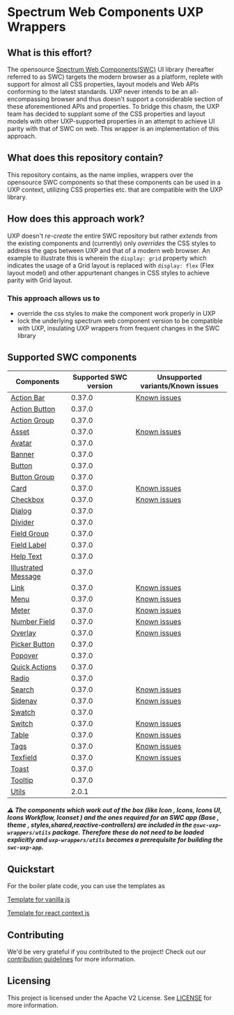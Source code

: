 # Spectrum Web Components UXP Wrappers

## What is this effort?

The opensource [Spectrum Web Components(SWC)](https://github.com/adobe/spectrum-web-components) UI library (hereafter referred to as SWC) targets the modern browser as a platform, replete with support for almost all CSS properties, layout models and Web APIs conforming to the latest standards. UXP never intends to be an all-encompassing browser and thus doesn't support a considerable section of these aforementioned APIs and properties. To bridge this chasm, the UXP team has decided to supplant some of the CSS properties and layout models with other UXP-supported properties in an attempt to achieve UI parity with that of SWC on web. This wrapper is an implementation of this approach.

## What does this repository contain?

This repository contains, as the name implies, wrappers over the opensource SWC components so that these components can be used in a UXP context, utilizing CSS properties etc. that are compatible with the UXP library.

## How does this approach work?

UXP doesn't _re-create_ the entire SWC repository but rather _extends_ from the existing components and (currently) only _overrides_ the CSS styles to address the gaps between UXP and that of a modern web browser. An example to illustrate this is wherein the `display: grid` property which indicates the usage of a Grid layout is replaced with `display: flex` (Flex layout model) and other appurtenant changes in CSS styles to achieve parity with Grid layout.

### This approach allows us to

-   override the css styles to make the component work properly in UXP
-   lock the underlying spectrum web component version to be compatible with UXP, insulating UXP wrappers from frequent changes in the SWC library

## Supported SWC components

| Components                                                                                                  | Supported SWC version | Unsupported variants/Known issues                                                         |
| ----------------------------------------------------------------------------------------------------------- | --------------------- | ----------------------------------------------------------------------------------------- |
| [Action Bar](https://opensource.adobe.com/spectrum-web-components/components/action-bar/)                   | 0.37.0                | [Known issues](https://www.npmjs.com/package/@swc-uxp-wrappers/action-bar#known-issues)   |
| [Action Button](https://opensource.adobe.com/spectrum-web-components/components/action-button/)             | 0.37.0                |                                                                                           |
| [Action Group](https://opensource.adobe.com/spectrum-web-components/components/action-group/)               | 0.37.0                |                                                                                           |
| [Asset](https://opensource.adobe.com/spectrum-web-components/components/asset/)                             | 0.37.0                | [Known issues](https://www.npmjs.com/package/@swc-uxp-wrappers/asset#known-issues)        |
| [Avatar](https://opensource.adobe.com/spectrum-web-components/components/avatar/)                           | 0.37.0                |                                                                                           |
| [Banner](https://opensource.adobe.com/spectrum-web-components/components/banner/)                           | 0.37.0                |                                                                                           |
| [Button](https://opensource.adobe.com/spectrum-web-components/components/button/)                           | 0.37.0                |                                                                                           |
| [Button Group](https://opensource.adobe.com/spectrum-web-components/components/button-group/)               | 0.37.0                |                                                                                           |
| [Card](https://opensource.adobe.com/spectrum-web-components/components/card/)                               | 0.37.0                | [Known issues](https://www.npmjs.com/package/@swc-uxp-wrappers/card#known-issues)         |
| [Checkbox](https://opensource.adobe.com/spectrum-web-components/components/checkbox/)                       | 0.37.0                | [Known issues](https://www.npmjs.com/package/@swc-uxp-wrappers/checkbox#known-issues)     |
| [Dialog](https://opensource.adobe.com/spectrum-web-components/components/dialog/)                           | 0.37.0                |                                                                                           |
| [Divider](https://opensource.adobe.com/spectrum-web-components/components/divider/)                         | 0.37.0                |                                                                                           |
| [Field Group](https://opensource.adobe.com/spectrum-web-components/components/field-group/)                 | 0.37.0                |                                                                                           |
| [Field Label](https://opensource.adobe.com/spectrum-web-components/components/field-label/)                 | 0.37.0                |                                                                                           |
| [Help Text](https://opensource.adobe.com/spectrum-web-components/components/help-text/)                     | 0.37.0                |                                                                                           |
| [Illustrated Message](https://opensource.adobe.com/spectrum-web-components/components/illustrated-message/) | 0.37.0                |                                                                                           |
| [Link](https://opensource.adobe.com/spectrum-web-components/components/link/)                               | 0.37.0                | [Known issues](https://www.npmjs.com/package/@swc-uxp-wrappers/link#known-issues)         |
| [Menu](https://opensource.adobe.com/spectrum-web-components/components/menu/)                               | 0.37.0                | [Known issues](https://www.npmjs.com/package/@swc-uxp-wrappers/menu#known-issues)         |
| [Meter](https://opensource.adobe.com/spectrum-web-components/components/meter/)                             | 0.37.0                | [Known issues](https://www.npmjs.com/package/@swc-uxp-wrappers/meter#known-issues)        |
| [Number Field](https://opensource.adobe.com/spectrum-web-components/components/number-field/)               | 0.37.0                | [Known issues](https://www.npmjs.com/package/@swc-uxp-wrappers/number-field#known-issues) |
| [Overlay](https://opensource.adobe.com/spectrum-web-components/components/overlay/)                         | 0.37.0                | [Known issues](https://www.npmjs.com/package/@swc-uxp-wrappers/overlay#known-issues)      |
| [Picker Button](https://opensource.adobe.com/spectrum-web-components/components/picker-button/)             | 0.37.0                |                                                                                           |
| [Popover](https://opensource.adobe.com/spectrum-web-components/components/popover/)                         | 0.37.0                |                                                                                           |
| [Quick Actions](https://opensource.adobe.com/spectrum-web-components/components/quick-actions/)             | 0.37.0                |                                                                                           |
| [Radio](https://opensource.adobe.com/spectrum-web-components/components/radio/)                             | 0.37.0                |                                                                                           |
| [Search](https://opensource.adobe.com/spectrum-web-components/components/search/)                           | 0.37.0                | [Known issues](https://www.npmjs.com/package/@swc-uxp-wrappers/search#known-issues)       |
| [Sidenav](https://opensource.adobe.com/spectrum-web-components/components/sidenav/)                         | 0.37.0                | [Known issues](https://www.npmjs.com/package/@swc-uxp-wrappers/sidenav#known-issues)      |
| [Swatch](https://opensource.adobe.com/spectrum-web-components/components/swatch/)                           | 0.37.0                |                                                                                           |
| [Switch](https://opensource.adobe.com/spectrum-web-components/components/switch/)                           | 0.37.0                | [Known issues](https://www.npmjs.com/package/@swc-uxp-wrappers/switch#known-issues)       |
| [Table](https://opensource.adobe.com/spectrum-web-components/components/table/)                             | 0.37.0                | [Known issues](https://www.npmjs.com/package/@swc-uxp-wrappers/table#known-issues)        |
| [Tags](https://opensource.adobe.com/spectrum-web-components/components/tags/)                               | 0.37.0                | [Known issues](https://www.npmjs.com/package/@swc-uxp-wrappers/tags#known-issues)         |
| [Texfield](https://opensource.adobe.com/spectrum-web-components/components/textfield/)                      | 0.37.0                | [Known issues](https://www.npmjs.com/package/@swc-uxp-wrappers/textfield#known-issues)    |
| [Toast](https://opensource.adobe.com/spectrum-web-components/components/toast/)                             | 0.37.0                |                                                                                           |
| [Tooltip](https://opensource.adobe.com/spectrum-web-components/components/tooltip/)                         | 0.37.0                |                                                                                           |
| [Utils](https://www.npmjs.com/package/@swc-uxp-wrappers/utils)                                              | 2.0.1                 |                                                                                           |

##### ⚠️ The components which work out of the box (like Icon , Icons, Icons UI, Icons Workflow, Iconset ) and the ones required for an SWC app (Base , theme , styles,shared,reactive-controllers) are included in the `@swc-uxp-wrappers/utils` package. Therefore these do not need to be loaded explicitly and `uxp-wrappers/utils` becomes a prerequisite for building the `swc-uxp-app`.

## Quickstart

For the boiler plate code, you can use the templates as

[Template for vanilla js](https://www.npmjs.com/package/@swc-uxp-wrappers/create-swc-uxp-app)

[Template for react context js](https://www.npmjs.com/package/@swc-uxp-wrappers/create-swc-uxp-react-app)

## Contributing

We'd be very grateful if you contributed to the project! Check out our [contribution guidelines](./CONTRIBUTING.md) for more information.

## Licensing

This project is licensed under the Apache V2 License. See [LICENSE](./LICENSE.txt) for more information.
